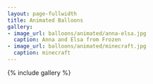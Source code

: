 ```yaml
---
layout: page-fullwidth
title: Animated Balloons
gallery:
- image_url: balloons/animated/anna-elsa.jpg
  caption: Anna and Elsa from Frozen
- image_url: balloons/animated/minecraft.jpg
  caption: minecraft
---
```


{% include gallery %}